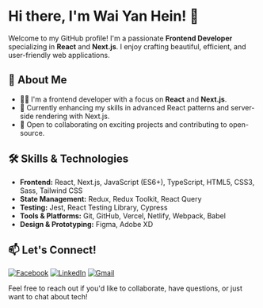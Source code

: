 # Hi there, I'm Wai Yan Hein! 👋

Welcome to my GitHub profile! I'm a passionate **Frontend Developer** specializing in **React** and **Next.js**. I enjoy crafting beautiful, efficient, and user-friendly web applications.

## 🚀 About Me

- 🧑‍💻 I'm a frontend developer with a focus on **React** and **Next.js**.
- 🌱 Currently enhancing my skills in advanced React patterns and server-side rendering with Next.js.
- 💼 Open to collaborating on exciting projects and contributing to open-source.

## 🛠️ Skills & Technologies

- **Frontend:** React, Next.js, JavaScript (ES6+), TypeScript, HTML5, CSS3, Sass, Tailwind CSS
- **State Management:** Redux, Redux Toolkit, React Query
- **Testing:** Jest, React Testing Library, Cypress
- **Tools & Platforms:** Git, GitHub, Vercel, Netlify, Webpack, Babel
- **Design & Prototyping:** Figma, Adobe XD

## 📫 Let's Connect!

[![Facebook](https://img.shields.io/badge/Facebook-1877F2?style=for-the-badge&logo=facebook&logoColor=white)]([https://www.facebook.com/yourprofile](https://www.facebook.com/profile.php?id=100080279465831))
[![LinkedIn](https://img.shields.io/badge/LinkedIn-0A66C2?style=for-the-badge&logo=linkedin&logoColor=white)]([https://www.linkedin.com/in/yourprofile/](https://linkedin.com/in/wai-yan-hein-a69827258))
[![Gmail](https://img.shields.io/badge/Gmail-D14836?style=for-the-badge&logo=gmail&logoColor=white)](mailto:wyan.dev01@gmail.com)

Feel free to reach out if you'd like to collaborate, have questions, or just want to chat about tech!

